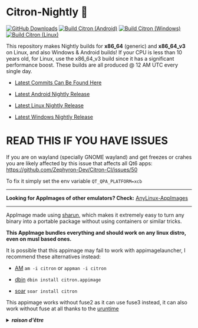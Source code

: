 # Citron-Nightly 🐧

[![GitHub Downloads](https://img.shields.io/github/downloads/Zephyron-Dev/Citron-CI/total?logo=github&label=GitHub%20Downloads)](https://github.com/Zephyron-Dev/Citron-CI/releases/latest)
[![Build Citron (Android)](https://github.com/Zephyron-Dev/Citron-CI/actions/workflows/build-android.yml/badge.svg)](https://github.com/Zephyron-Dev/Citron-CI/actions/workflows/build-android.yml)
[![Build Citron (Windows)](https://github.com/Zephyron-Dev/Citron-CI/actions/workflows/build-windows.yml/badge.svg)](https://github.com/Zephyron-Dev/Citron-CI/actions/workflows/build-windows.yml)
[![Build Citron (Linux)](https://github.com/Zephyron-Dev/Citron-CI/actions/workflows/build-linux.yml/badge.svg)](https://github.com/Zephyron-Dev/Citron-CI/actions/workflows/build-linux.yml)

This repository makes Nightly builds for **x86_64** (generic) and **x86_64_v3** on Linux, and also Windows & Android builds! If your CPU is less than 10 years old, for Linux, use the x86_64_v3 build since it has a significant performance boost. These builds are all produced @ 12 AM UTC every single day.

* [Latest Commits Can Be Found Here](https://git.citron-emu.org/Citron/Emulator/commits/branch/main)

* [Latest Android Nightly Release](https://github.com/Zephyron-Dev/Citron-CI/releases/tag/nightly-android)

* [Latest Linux Nightly Release](https://github.com/Zephyron-Dev/Citron-CI/releases/tag/nightly-linux)

* [Latest Windows Nightly Release](https://github.com/Zephyron-Dev/Citron-CI/releases/tag/nightly-windows)

# READ THIS IF YOU HAVE ISSUES

If you are on wayland (specially GNOME wayland) and get freezes or crahes you are likely affected by this issue that affects all Qt6 apps: https://github.com/Zephyron-Dev/Citron-CI/issues/50

To fix it simply set the env variable `QT_QPA_PLATFORM=xcb`

---

**Looking for AppImages of other emulators? Check:** [AnyLinux-AppImages](https://pkgforge-dev.github.io/Anylinux-AppImages/) 

----

AppImage made using [sharun](https://github.com/VHSgunzo/sharun), which makes it extremely easy to turn any binary into a portable package without using containers or similar tricks.

**This AppImage bundles everything and should work on any linux distro, even on musl based ones.**

It is possible that this appimage may fail to work with appimagelauncher, I recommend these alternatives instead: 

* [AM](https://github.com/ivan-hc/AM) `am -i citron` or `appman -i citron`

* [dbin](https://github.com/xplshn/dbin) `dbin install citron.appimage`

* [soar](https://github.com/pkgforge/soar) `soar install citron`

This appimage works without fuse2 as it can use fuse3 instead, it can also work without fuse at all thanks to the [uruntime](https://github.com/VHSgunzo/uruntime)

<details>
  <summary><b><i>raison d'être</i></b></summary>
    <img src="https://github.com/user-attachments/assets/d40067a6-37d2-4784-927c-2c7f7cc6104b" alt="Inspiration Image">
  </a>
</details>

